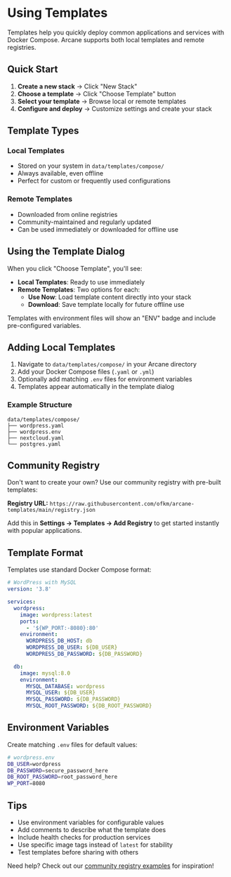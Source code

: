 # Using Templates

Templates help you quickly deploy common applications and services with Docker Compose. Arcane supports both local templates and remote registries.

## Quick Start

1. **Create a new stack** → Click "New Stack"
2. **Choose a template** → Click "Choose Template" button
3. **Select your template** → Browse local or remote templates
4. **Configure and deploy** → Customize settings and create your stack

## Template Types

### Local Templates

- Stored on your system in `data/templates/compose/`
- Always available, even offline
- Perfect for custom or frequently used configurations

### Remote Templates

- Downloaded from online registries
- Community-maintained and regularly updated
- Can be used immediately or downloaded for offline use

## Using the Template Dialog

When you click "Choose Template", you'll see:

- **Local Templates**: Ready to use immediately
- **Remote Templates**: Two options for each:
  - **Use Now**: Load template content directly into your stack
  - **Download**: Save template locally for future offline use

Templates with environment files will show an "ENV" badge and include pre-configured variables.

## Adding Local Templates

1. Navigate to `data/templates/compose/` in your Arcane directory
2. Add your Docker Compose files (`.yaml` or `.yml`)
3. Optionally add matching `.env` files for environment variables
4. Templates appear automatically in the template dialog

### Example Structure

```
data/templates/compose/
├── wordpress.yaml
├── wordpress.env
├── nextcloud.yaml
└── postgres.yaml
```

## Community Registry

Don't want to create your own? Use our community registry with pre-built templates:

**Registry URL:** `https://raw.githubusercontent.com/ofkm/arcane-templates/main/registry.json`

Add this in **Settings → Templates → Add Registry** to get started instantly with popular applications.

## Template Format

Templates use standard Docker Compose format:

```yaml
# WordPress with MySQL
version: '3.8'

services:
  wordpress:
    image: wordpress:latest
    ports:
      - '${WP_PORT:-8080}:80'
    environment:
      WORDPRESS_DB_HOST: db
      WORDPRESS_DB_USER: ${DB_USER}
      WORDPRESS_DB_PASSWORD: ${DB_PASSWORD}

  db:
    image: mysql:8.0
    environment:
      MYSQL_DATABASE: wordpress
      MYSQL_USER: ${DB_USER}
      MYSQL_PASSWORD: ${DB_PASSWORD}
      MYSQL_ROOT_PASSWORD: ${DB_ROOT_PASSWORD}
```

## Environment Variables

Create matching `.env` files for default values:

```bash
# wordpress.env
DB_USER=wordpress
DB_PASSWORD=secure_password_here
DB_ROOT_PASSWORD=root_password_here
WP_PORT=8080
```

## Tips

- Use environment variables for configurable values
- Add comments to describe what the template does
- Include health checks for production services
- Use specific image tags instead of `latest` for stability
- Test templates before sharing with others

Need help? Check out our [community registry examples](https://github.com/arcane-docker/community-templates) for inspiration!
